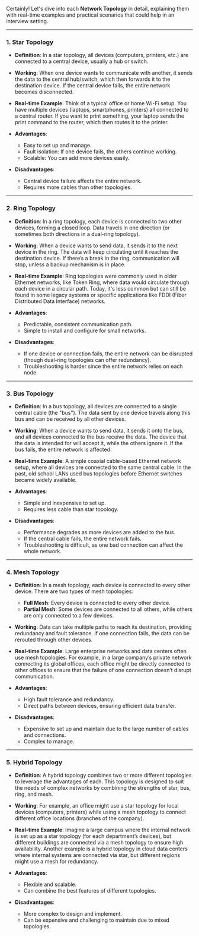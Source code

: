 Certainly! Let's dive into each **Network Topology** in detail, explaining them with real-time examples and practical scenarios that could help in an interview setting.

---

### **1. Star Topology**
- **Definition**: In a star topology, all devices (computers, printers, etc.) are connected to a central device, usually a hub or switch.
  
- **Working**: When one device wants to communicate with another, it sends the data to the central hub/switch, which then forwards it to the destination device. If the central device fails, the entire network becomes disconnected.

- **Real-time Example**: Think of a typical office or home Wi-Fi setup. You have multiple devices (laptops, smartphones, printers) all connected to a central router. If you want to print something, your laptop sends the print command to the router, which then routes it to the printer.
  
- **Advantages**:
  - Easy to set up and manage.
  - Fault isolation: If one device fails, the others continue working.
  - Scalable: You can add more devices easily.
  
- **Disadvantages**:
  - Central device failure affects the entire network.
  - Requires more cables than other topologies.

---

### **2. Ring Topology**
- **Definition**: In a ring topology, each device is connected to two other devices, forming a closed loop. Data travels in one direction (or sometimes both directions in a dual-ring topology).

- **Working**: When a device wants to send data, it sends it to the next device in the ring. The data will keep circulating until it reaches the destination device. If there’s a break in the ring, communication will stop, unless a backup mechanism is in place.

- **Real-time Example**: Ring topologies were commonly used in older Ethernet networks, like Token Ring, where data would circulate through each device in a circular path. Today, it's less common but can still be found in some legacy systems or specific applications like FDDI (Fiber Distributed Data Interface) networks.

- **Advantages**:
  - Predictable, consistent communication path.
  - Simple to install and configure for small networks.

- **Disadvantages**:
  - If one device or connection fails, the entire network can be disrupted (though dual-ring topologies can offer redundancy).
  - Troubleshooting is harder since the entire network relies on each node.

---

### **3. Bus Topology**
- **Definition**: In a bus topology, all devices are connected to a single central cable (the "bus"). The data sent by one device travels along this bus and can be received by all other devices.

- **Working**: When a device wants to send data, it sends it onto the bus, and all devices connected to the bus receive the data. The device that the data is intended for will accept it, while the others ignore it. If the bus fails, the entire network is affected.

- **Real-time Example**: A simple coaxial cable-based Ethernet network setup, where all devices are connected to the same central cable. In the past, old school LANs used bus topologies before Ethernet switches became widely available.

- **Advantages**:
  - Simple and inexpensive to set up.
  - Requires less cable than star topology.
  
- **Disadvantages**:
  - Performance degrades as more devices are added to the bus.
  - If the central cable fails, the entire network fails.
  - Troubleshooting is difficult, as one bad connection can affect the whole network.

---

### **4. Mesh Topology**
- **Definition**: In a mesh topology, each device is connected to every other device. There are two types of mesh topologies:
  - **Full Mesh**: Every device is connected to every other device.
  - **Partial Mesh**: Some devices are connected to all others, while others are only connected to a few devices.

- **Working**: Data can take multiple paths to reach its destination, providing redundancy and fault tolerance. If one connection fails, the data can be rerouted through other devices.

- **Real-time Example**: Large enterprise networks and data centers often use mesh topologies. For example, in a large company’s private network connecting its global offices, each office might be directly connected to other offices to ensure that the failure of one connection doesn’t disrupt communication.

- **Advantages**:
  - High fault tolerance and redundancy.
  - Direct paths between devices, ensuring efficient data transfer.
  
- **Disadvantages**:
  - Expensive to set up and maintain due to the large number of cables and connections.
  - Complex to manage.

---

### **5. Hybrid Topology**
- **Definition**: A hybrid topology combines two or more different topologies to leverage the advantages of each. This topology is designed to suit the needs of complex networks by combining the strengths of star, bus, ring, and mesh.

- **Working**: For example, an office might use a star topology for local devices (computers, printers) while using a mesh topology to connect different office locations (branches of the company).

- **Real-time Example**: Imagine a large campus where the internal network is set up as a star topology (for each department’s devices), but different buildings are connected via a mesh topology to ensure high availability. Another example is a hybrid topology in cloud data centers where internal systems are connected via star, but different regions might use a mesh for redundancy.

- **Advantages**:
  - Flexible and scalable.
  - Can combine the best features of different topologies.
  
- **Disadvantages**:
  - More complex to design and implement.
  - Can be expensive and challenging to maintain due to mixed topologies.